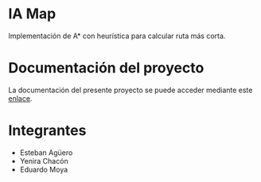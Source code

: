 # IA Map
Implementación de A* con heurística para calcular ruta más corta.

# Documentación del proyecto
La documentación del presente proyecto se puede acceder mediante este [enlace](https://docs.google.com/document/d/1bOp0nHbpCK-m2BQz_wZhOHbwjqqFHdYvF9MVJ9Er2b8/edit?usp=sharing).

# Integrantes
- Esteban Agüero
- Yenira Chacón
- Eduardo Moya